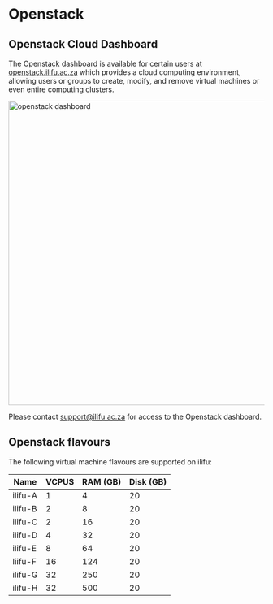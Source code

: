# Openstack

## Openstack Cloud Dashboard

The Openstack dashboard is available for certain users at [openstack.ilifu.ac.za](https://openstack.ilifu.ac.za) which provides a cloud computing environment, allowing users or groups to create, modify, and remove virtual machines or even entire computing clusters.

<img src="/_media/dashboard_view.png" alt="openstack dashboard" width=600 />

Please contact support@ilifu.ac.za for access to the Openstack dashboard.

## Openstack flavours

The following virtual machine flavours are supported on ilifu:

| Name    | VCPUS | RAM (GB) | Disk (GB) |
|---------|-------|----------|-----------|
| ilifu-A | 1     | 4        | 20        |
| ilifu-B | 2     | 8        | 20        |
| ilifu-C | 2     | 16       | 20        |
| ilifu-D | 4     | 32       | 20        |
| ilifu-E | 8     | 64       | 20        |
| liifu-F | 16    | 124      | 20        |
| ilifu-G | 32    | 250      | 20        |
| ilifu-H | 32    | 500      | 20        |
